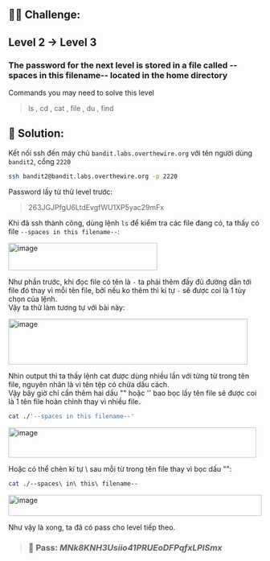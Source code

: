 ## 🕵️‍♂️ Challenge:  
## Level 2 → Level 3
### The password for the next level is stored in a file called --spaces in this filename-- located in the home directory  

Commands you may need to solve this level  
> ls , cd , cat , file , du , find

## 📝 Solution:
Kết nối ssh đến máy chủ `bandit.labs.overthewire.org` với tên người dùng `bandit2`, cổng `2220`  
```bash
ssh bandit2@bandit.labs.overthewire.org -p 2220
```
Password lấy từ thử level trước:  
> 263JGJPfgU6LtdEvgfWU1XP5yac29mFx

Khi đã ssh thành công, dùng lệnh `ls` để kiểm tra các file đang có, ta thấy có file `--spaces in this filename--`:  

<img width="296" height="55" alt="image" src="https://github.com/user-attachments/assets/07ee0cbb-e45f-4137-9b87-ff52d7a59161" />

Như phần trước, khi đọc file có tên là `-` ta phải thêm đầy đủ đường dẫn tới file đó thay vì mỗi tên file, bởi nếu ko thêm thì kí tự `-` sẽ được coi là 1 tùy chọn của lệnh.  
Vậy ta thử làm tương tự với bài này:  

<img width="476" height="91" alt="image" src="https://github.com/user-attachments/assets/54e6464e-d0c6-4cb6-a784-029ab18397c7" />

Nhìn output thì ta thấy lệnh cat được dùng nhiều lần với từng từ trong tên file, nguyên nhân là vì tên tệp có chứa dấu cách.  
Vậy bây giờ chỉ cần thêm hai dấu "" hoặc '' bao bọc lấy tên file sẽ được coi là 1 tên file hoàn chỉnh thay vì nhiều file.  
```bash
cat ./'--spaces in this filename--'
```
<img width="493" height="60" alt="image" src="https://github.com/user-attachments/assets/2a13e450-27c5-4604-bd5f-8dab762c23ff" />

Hoặc có thể chèn kí tự \ sau mỗi từ trong tên file thay vì bọc dấu "":  
```bash
cat ./--spaces\ in\ this\ filename--
```

<img width="504" height="42" alt="image" src="https://github.com/user-attachments/assets/358429d9-ac97-4dae-9c2c-d36ddd6dd04a" />

Như vậy là xong, ta đã có pass cho level tiếp theo.  

>### 🎯 Pass: ***MNk8KNH3Usiio41PRUEoDFPqfxLPlSmx***
